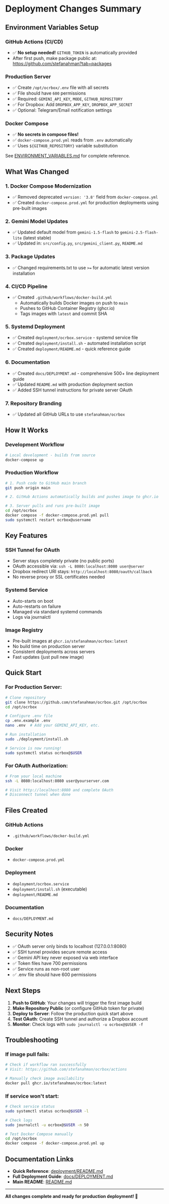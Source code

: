 # Deployment Changes Summary

## Environment Variables Setup

### GitHub Actions (CI/CD)
- ✅ **No setup needed!** `GITHUB_TOKEN` is automatically provided
- After first push, make package public at: https://github.com/stefanahman?tab=packages

### Production Server
- ✅ Create `/opt/ocrbox/.env` file with all secrets
- ✅ File should have `600` permissions
- ✅ Required: `GEMINI_API_KEY`, `MODE`, `GITHUB_REPOSITORY`
- ✅ For Dropbox: Add `DROPBOX_APP_KEY`, `DROPBOX_APP_SECRET`
- ✅ Optional: Telegram/Email notification settings

### Docker Compose
- ✅ **No secrets in compose files!**
- ✅ `docker-compose.prod.yml` reads from `.env` automatically
- ✅ Uses `${GITHUB_REPOSITORY}` variable substitution

See [ENVIRONMENT_VARIABLES.md](ENVIRONMENT_VARIABLES.md) for complete reference.

## What Was Changed

### 1. Docker Compose Modernization
- ✅ Removed deprecated `version: '3.8'` field from `docker-compose.yml`
- ✅ Created `docker-compose.prod.yml` for production deployments using pre-built images

### 2. Gemini Model Updates
- ✅ Updated default model from `gemini-1.5-flash` to `gemini-2.5-flash-lite` (latest stable)
- ✅ Updated in: `src/config.py`, `src/gemini_client.py`, `README.md`

### 3. Package Updates
- ✅ Changed requirements.txt to use `>=` for automatic latest version installation

### 4. CI/CD Pipeline
- ✅ Created `.github/workflows/docker-build.yml`
  - Automatically builds Docker images on push to `main`
  - Pushes to GitHub Container Registry (ghcr.io)
  - Tags images with `latest` and commit SHA

### 5. Systemd Deployment
- ✅ Created `deployment/ocrbox.service` - systemd service file
- ✅ Created `deployment/install.sh` - automated installation script
- ✅ Created `deployment/README.md` - quick reference guide

### 6. Documentation
- ✅ Created `docs/DEPLOYMENT.md` - comprehensive 500+ line deployment guide
- ✅ Updated `README.md` with production deployment section
- ✅ Added SSH tunnel instructions for private server OAuth

### 7. Repository Branding
- ✅ Updated all GitHub URLs to use `stefanahman/ocrbox`

## How It Works

### Development Workflow
```bash
# Local development - builds from source
docker-compose up
```

### Production Workflow
```bash
# 1. Push code to GitHub main branch
git push origin main

# 2. GitHub Actions automatically builds and pushes image to ghcr.io

# 3. Server pulls and runs pre-built image
cd /opt/ocrbox
docker compose -f docker-compose.prod.yml pull
sudo systemctl restart ocrbox@username
```

## Key Features

### SSH Tunnel for OAuth
- Server stays completely private (no public ports)
- OAuth accessible via: `ssh -L 8080:localhost:8080 user@server`
- Dropbox redirect URI stays: `http://localhost:8080/oauth/callback`
- No reverse proxy or SSL certificates needed

### Systemd Service
- Auto-starts on boot
- Auto-restarts on failure
- Managed via standard systemd commands
- Logs via journalctl

### Image Registry
- Pre-built images at `ghcr.io/stefanahman/ocrbox:latest`
- No build time on production server
- Consistent deployments across servers
- Fast updates (just pull new image)

## Quick Start

### For Production Server:
```bash
# Clone repository
git clone https://github.com/stefanahman/ocrbox.git /opt/ocrbox
cd /opt/ocrbox

# Configure .env file
cp .env.example .env
nano .env  # Add your GEMINI_API_KEY, etc.

# Run installation
sudo ./deployment/install.sh

# Service is now running!
sudo systemctl status ocrbox@$USER
```

### For OAuth Authorization:
```bash
# From your local machine
ssh -L 8080:localhost:8080 user@yourserver.com

# Visit http://localhost:8080 and complete OAuth
# Disconnect tunnel when done
```

## Files Created

### GitHub Actions
- `.github/workflows/docker-build.yml`

### Docker
- `docker-compose.prod.yml`

### Deployment
- `deployment/ocrbox.service`
- `deployment/install.sh` (executable)
- `deployment/README.md`

### Documentation
- `docs/DEPLOYMENT.md`

## Security Notes

- ✅ OAuth server only binds to localhost (127.0.0.1:8080)
- ✅ SSH tunnel provides secure remote access
- ✅ Gemini API key never exposed via web interface
- ✅ Token files have 700 permissions
- ✅ Service runs as non-root user
- ✅ .env file should have 600 permissions

## Next Steps

1. **Push to GitHub**: Your changes will trigger the first image build
2. **Make Repository Public** (or configure GitHub token for private)
3. **Deploy to Server**: Follow the production quick start above
4. **Test OAuth**: Create SSH tunnel and authorize a Dropbox account
5. **Monitor**: Check logs with `sudo journalctl -u ocrbox@$USER -f`

## Troubleshooting

### If image pull fails:
```bash
# Check if workflow ran successfully
# Visit: https://github.com/stefanahman/ocrbox/actions

# Manually check image availability
docker pull ghcr.io/stefanahman/ocrbox:latest
```

### If service won't start:
```bash
# Check service status
sudo systemctl status ocrbox@$USER -l

# Check logs
sudo journalctl -u ocrbox@$USER -n 50

# Test Docker Compose manually
cd /opt/ocrbox
docker compose -f docker-compose.prod.yml up
```

## Documentation Links

- **Quick Reference**: [deployment/README.md](deployment/README.md)
- **Full Deployment Guide**: [docs/DEPLOYMENT.md](docs/DEPLOYMENT.md)
- **Main README**: [README.md](README.md)

---

**All changes complete and ready for production deployment! 🚀**

